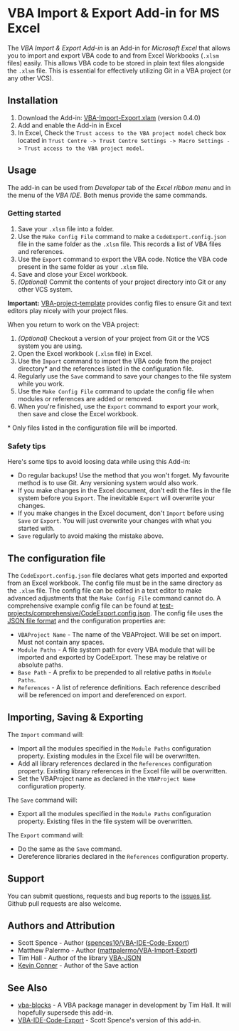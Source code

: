 # VBA Import & Export Add-in for MS Excel

The *VBA Import & Export Add-in* is an Add-in for *Microsoft Excel* that allows
you to import and export VBA code to and from Excel Workbooks (`.xlsm` files)
easily. This allows VBA code to be stored in plain text files alongside the
`.xlsm` file. This is essential for effectively utilizing Git in a VBA project
(or any other VCS).

## Installation

1. Download the Add-in: [VBA-Import-Export.xlam](https://github.com/mattpalermo/VBA-Import-Export/releases/download/v0.4.0/VBA-Import-Export.xlam) (version 0.4.0)
2. Add and enable the Add-in in Excel
3. In Excel, Check the `Trust access to the VBA project model` check box
   located in `Trust Centre -> Trust Centre Settings -> Macro Settings ->
   Trust access to the VBA project model`.

## Usage

The add-in can be used from *Developer* tab of the *Excel
ribbon menu* and in the menu of the *VBA IDE*. Both menus provide the same
commands.

### Getting started
1. Save your `.xlsm` file into a folder.
2. Use the `Make Config File` command to make a `CodeExport.config.json` file in
the same folder as the `.xlsm` file. This records a list of VBA files and
references.
3. Use the `Export` command to export the VBA code. Notice the VBA code present
in the same folder as your `.xlsm` file.
4. Save and close your Excel workbook.
5. *(Optional)* Commit the contents of your project directory into Git or any
   other VCS system.

**Important:**
[VBA-project-template](https://github.com/mattpalermo/VBA-project-template)
provides config files to ensure Git and text editors play nicely with your
project files.

When you return to work on the VBA project:
1. *(Optional)* Checkout a version of your project from Git or the VCS system you
   are using.
2. Open the Excel workbook (`.xlsm` file) in Excel.
3. Use the `Import` command to import the VBA code from the project directory\*
   and the references listed in the configuration file.
4. Regularly use the `Save` command to save your changes to the file system while you work.
5. Use the `Make Config File` command to update the config file when modules or references are added or removed.
4. When you're finished, use the `Export` command to export your work, then save
   and close the Excel workbook.

\* Only files listed in the configuration file will be imported.

### Safety tips

Here's some tips to avoid loosing data while using this Add-in:

* Do regular backups! Use the method that you won't forget. My favourite method is to use Git. Any versioning system would also work.
* If you make changes in the Excel document, don't edit the files in the file system before you `Export`. The inevitable `Export` will overwrite your changes.
* If you make changes in the Excel document, don't `Import` before using `Save` or `Export`. You will just overwrite your changes with what you started with.
* `Save` regularly to avoid making the mistake above.

## The configuration file

The `CodeExport.config.json` file declares what gets imported and exported from
an Excel workbook. The config file must be in the same directory as the `.xlsm`
file. The config file can be edited in a text editor to make advanced
adjustments that the `Make Config File` command cannot do. A comprehensive
example config file can be found at
[test-projects/comprehensive/CodeExport.config.json](test-projects/comprehensive/CodeExport.config.json).
The config file uses the [JSON file format](https://en.wikipedia.org/wiki/JSON)
and the configuration properties are:

* `VBAProject Name` - The name of the VBAProject. Will be set on import. Must
  not contain any spaces.
* `Module Paths` - A file system path for every VBA module that will be imported
  and exported by CodeExport. These may be relative or absolute paths.
* `Base Path` - A prefix to be prepended to all relative paths in
  `Module Paths`.
* `References` - A list of reference definitions. Each reference described will
  be referenced on import and dereferenced on export.

## Importing, Saving & Exporting

The `Import` command will:

* Import all the modules specified in the `Module Paths` configuration property.
Existing modules in the Excel file will be overwritten.
* Add all library references declared in the `References` configuration
property. Existing library references in the Excel file will be overwritten.
* Set the VBAProject name as declared in the `VBAProject Name` configuration
property.

The `Save` command will:

* Export all the modules specified in the `Module Paths` configuration property.
Existing files in the file system will be overwritten.

The `Export` command will:

* Do the same as the `Save` command.
* Dereference libraries declared in the `References` configuration property.

## Support

You can submit questions, requests and bug reports to the
[issues list](https://github.com/mattpalermo/VBA-Import-Export/issues).
Github pull requests are also welcome.

## Authors and Attribution

* Scott Spence - Author
([spences10/VBA-IDE-Code-Export](https://github.com/spences10/VBA-IDE-Code-Export))
* Matthew Palermo - Author
([mattpalermo/VBA-Import-Export](https://github.com/mattpalermo/VBA-Import-Export))
* Tim Hall - Author of the library [VBA-JSON](https://github.com/VBA-tools/VBA-JSON)
* [Kevin Conner](https://github.com/connerk) - Author of the Save action

## See Also

* [vba-blocks](https://www.vba-blocks.com/) - A VBA package manager in
development by Tim Hall. It will hopefully supersede this add-in.
* [VBA-IDE-Code-Export](https://github.com/spences10/VBA-IDE-Code-Export) - Scott
Spence's version of this add-in.
